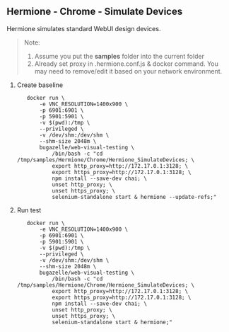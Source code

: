 ## Hermione - Chrome - Simulate Devices

Hermione simulates standard WebUI design devices.

> Note: 
> 1. Assume you put the **samples** folder into the current folder
> 2. Already set proxy in .hermione.conf.js & docker command. You may need to remove/edit it based on your network environment.

1. Create baseline

    ``` 
       docker run \
           -e VNC_RESOLUTION=1400x900 \
           -p 6901:6901 \
           -p 5901:5901 \
           -v $(pwd):/tmp \
           --privileged \
           -v /dev/shm:/dev/shm \
           --shm-size 2048m \
           bugazelle/web-visual-testing \
               /bin/bash -c "cd /tmp/samples/Hermione/Chrome/Hermione_SimulateDevices; \
               export http_proxy=http://172.17.0.1:3128; \
               export https_proxy=http://172.17.0.1:3128; \
               npm install --save-dev chai; \
               unset http_proxy; \
               unset https_proxy; \
               selenium-standalone start & hermione --update-refs;"
    ```

2. Run test

    ``` 
       docker run \
           -e VNC_RESOLUTION=1400x900 \
           -p 6901:6901 \
           -p 5901:5901 \
           -v $(pwd):/tmp \
           --privileged \
           -v /dev/shm:/dev/shm \
           --shm-size 2048m \
           bugazelle/web-visual-testing \
               /bin/bash -c "cd /tmp/samples/Hermione/Chrome/Hermione_SimulateDevices; \
               export http_proxy=http://172.17.0.1:3128; \
               export https_proxy=http://172.17.0.1:3128; \
               npm install --save-dev chai; \
               unset http_proxy; \
               unset https_proxy; \
               selenium-standalone start & hermione;"
    ```
